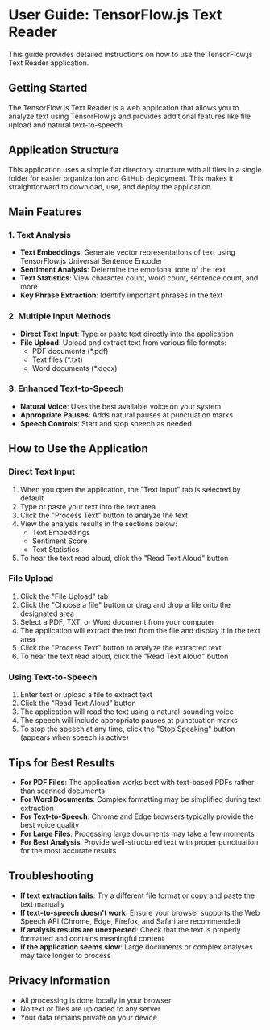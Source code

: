 # User Guide: TensorFlow.js Text Reader

This guide provides detailed instructions on how to use the TensorFlow.js Text Reader application.

## Getting Started

The TensorFlow.js Text Reader is a web application that allows you to analyze text using TensorFlow.js and provides additional features like file upload and natural text-to-speech.

## Application Structure

This application uses a simple flat directory structure with all files in a single folder for easier organization and GitHub deployment. This makes it straightforward to download, use, and deploy the application.

## Main Features

### 1. Text Analysis
- **Text Embeddings**: Generate vector representations of text using TensorFlow.js Universal Sentence Encoder
- **Sentiment Analysis**: Determine the emotional tone of the text
- **Text Statistics**: View character count, word count, sentence count, and more
- **Key Phrase Extraction**: Identify important phrases in the text

### 2. Multiple Input Methods
- **Direct Text Input**: Type or paste text directly into the application
- **File Upload**: Upload and extract text from various file formats:
  - PDF documents (*.pdf)
  - Text files (*.txt)
  - Word documents (*.docx)

### 3. Enhanced Text-to-Speech
- **Natural Voice**: Uses the best available voice on your system
- **Appropriate Pauses**: Adds natural pauses at punctuation marks
- **Speech Controls**: Start and stop speech as needed

## How to Use the Application

### Direct Text Input

1. When you open the application, the "Text Input" tab is selected by default
2. Type or paste your text into the text area
3. Click the "Process Text" button to analyze the text
4. View the analysis results in the sections below:
   - Text Embeddings
   - Sentiment Score
   - Text Statistics
5. To hear the text read aloud, click the "Read Text Aloud" button

### File Upload

1. Click the "File Upload" tab
2. Click the "Choose a file" button or drag and drop a file onto the designated area
3. Select a PDF, TXT, or Word document from your computer
4. The application will extract the text from the file and display it in the text area
5. Click the "Process Text" button to analyze the extracted text
6. To hear the text read aloud, click the "Read Text Aloud" button

### Using Text-to-Speech

1. Enter text or upload a file to extract text
2. Click the "Read Text Aloud" button
3. The application will read the text using a natural-sounding voice
4. The speech will include appropriate pauses at punctuation marks
5. To stop the speech at any time, click the "Stop Speaking" button (appears when speech is active)

## Tips for Best Results

- **For PDF Files**: The application works best with text-based PDFs rather than scanned documents
- **For Word Documents**: Complex formatting may be simplified during text extraction
- **For Text-to-Speech**: Chrome and Edge browsers typically provide the best voice quality
- **For Large Files**: Processing large documents may take a few moments
- **For Best Analysis**: Provide well-structured text with proper punctuation for the most accurate results

## Troubleshooting

- **If text extraction fails**: Try a different file format or copy and paste the text manually
- **If text-to-speech doesn't work**: Ensure your browser supports the Web Speech API (Chrome, Edge, Firefox, and Safari are recommended)
- **If analysis results are unexpected**: Check that the text is properly formatted and contains meaningful content
- **If the application seems slow**: Large documents or complex analyses may take longer to process

## Privacy Information

- All processing is done locally in your browser
- No text or files are uploaded to any server
- Your data remains private on your device
